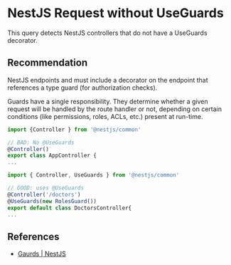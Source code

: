 # NestJS Request without UseGuards

This query detects NestJS controllers that do not have a UseGuards decorator.  

## Recommendation

NestJS endpoints and must include a decorator on the endpoint that references a type guard (for authorization checks).

Guards have a single responsibility. They determine whether a given request will be handled by the route handler or not, depending on certain conditions (like permissions, roles, ACLs, etc.) present at run-time. 

```ts
import {Controller } from '@nestjs/common'

// BAD: No @UseGuards
@Controller()
export class AppController {
...
```


```ts
import { Controller, UseGuards } from '@nestjs/common'

// GOOD: uses @UseGuards
@Controller('/doctors')
@UseGuards(new RolesGuard())
export default class DoctorsController{
...
```

## References
- [Gaurds | NestJS](https://docs.nestjs.com/guards)
